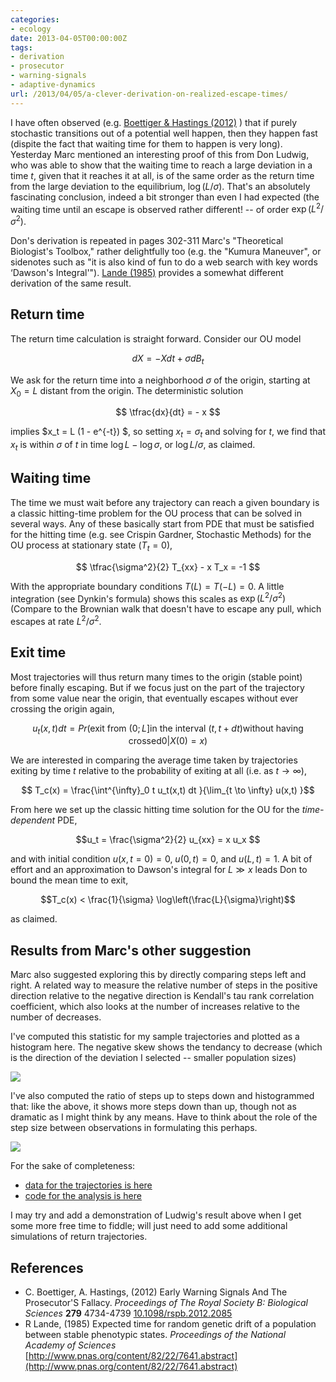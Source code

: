 ```yaml
---
categories:
- ecology
date: 2013-04-05T00:00:00Z
tags:
- derivation
- prosecutor
- warning-signals
- adaptive-dynamics
url: /2013/04/05/a-clever-derivation-on-realized-escape-times/
---
```


I have often observed (e.g. <span class="showtooltip" title="Boettiger C and Hastings A (2012). Early Warning Signals And The
Prosecutor'S Fallacy. _Proceedings of The Royal Society B:
Biological Sciences_, *279*, pp. 4734-4739. ISSN 0962-8452, 
http://dx.doi.org/10.1098/rspb.2012.2085."><a href="http://dx.doi.org/10.1098/rspb.2012.2085" rel="http://purl.org/spar/cito/citesAsEvidence" >Boettiger & Hastings (2012)</a></span> ) that if purely stochastic transitions out of a potential well happen, then they happen fast (dispite the fact that waiting time for them to happen is very long).  Yesterday Marc mentioned an interesting proof of this from Don Ludwig, who was able to show that the waiting time to reach a large deviation in a time $t$, given that it reaches it at all, is of the same order as the return time from the large deviation to the equilibrium, $\log(L/\sigma)$.  That's an absolutely fascinating conclusion, indeed a bit stronger than even I had expected (the waiting time until an escape is observed rather different! -- of order $\exp(L^2/\sigma^2)$.  


Don's derivation is repeated in pages 302-311 Marc's "Theoretical Biologist's Toolbox," rather delightfully too (e.g. the "Kumura Maneuver", or sidenotes such as "it is also kind of fun to do a web search with key words ‘Dawson's Integral'").  <span class="showtooltip" title="Lande R (1985). Expected time for random genetic drift of a
population between stable phenotypic states. 
http://www.pnas.org/content/82/22/7641.abstract [Online.
last-accessed: 2013-04-08 19:58:49]. 
http://www.pnas.org/content/82/22/7641.abstract."><a href="http://www.pnas.org/content/82/22/7641.abstract" rel="http://purl.org/spar/cito/citesForInformation" >Lande (1985)</a></span>  provides a somewhat different derivation of the same result.  


## Return time 

The return time calculation is straight forward.  Consider our OU model 

$$dX = - X dt + \sigma dB_t$$

We ask for the return time into a neighborhood $\sigma$ of the origin, starting at $X_0 = L$ distant from the origin.  The deterministic solution 

$$ \tfrac{dx}{dt} = - x $$

implies $x_t = L (1 - e^{-t}) $, so setting $x_t = \sigma_t$ and solving for $t$, we find that $x_t$ is within $\sigma$ of $t$ in time $\log{L} - \log{\sigma}$, or $\log{L/\sigma}$, as claimed.  

## Waiting time

The time we must wait before any trajectory can reach a given boundary is a classic hitting-time problem for the OU process that can be solved in several ways.  Any of these basically start from PDE that must be satisfied for the hitting time (e.g. see Crispin Gardner, Stochastic Methods) for the OU process at stationary state ($T_t = 0$),

$$ \tfrac{\sigma^2}{2} T_{xx} - x T_x = -1 $$

With the appropriate boundary conditions $T(L) = T(-L) = 0$.  A little integration (see Dynkin's formula) shows this scales as $\exp(L^2/\sigma^2)$ (Compare to the Brownian walk that doesn't have to escape any pull, which escapes at rate $L^2/\sigma^2$.  

## Exit time 

Most trajectories will thus return many times to the origin (stable point) before finally escaping.  But if we focus just on the part of the trajectory from some value near the origin, that eventually escapes without ever crossing the origin again, 

$$u_t(x,t) dt = Pr\left(\textrm{exit from }(0; L]\textrm{in the interval } (t, t + dt) \textrm{without having crossed} 0 | X(0) = x\right)$$

We are interested in comparing the average time taken by trajectories exiting by time $t$ relative to the probability of exiting at all (i.e. as $t \to \infty$),

$$ T_c(x) = \frac{\int^{\infty}_0 t u_t(x,t) dt }{\lim_{t \to \infty} u(x,t) }$$

From here we set up the classic hitting time solution for the OU for the _time-dependent_ PDE,

$$u_t = \frac{\sigma^2}{2} u_{xx} = x u_x $$

and with initial condition $u(x,t=0) = 0$, $u(0,t) = 0$, and $u(L, t) = 1$.  A bit of effort and an approximation to Dawson's integral for $L \gg x$ leads Don to bound the mean time to exit, 

$$T_c(x) < \frac{1}{\sigma} \log\left(\frac{L}{\sigma}\right)$$ 

as claimed. 

## Results from Marc's other suggestion

Marc also suggested exploring this by directly comparing steps left and right.  A related way to measure the relative number of steps in the positive direction relative to the negative direction is Kendall's tau rank correlation coefficient, which also looks at the number of increases relative to the number of decreases.

I've computed this statistic for my sample trajectories and plotted as a histogram here.  The negative skew shows the tendancy to decrease (which is the direction of the deviation I selected -- smaller population sizes)

![](http://farm9.staticflickr.com/8263/8621413072_3597b335fe_o.png)

I've also computed the ratio of steps up to steps down and histogrammed that: like the above, it shows more steps down than up, though not as dramatic as I might think by any means.  Have to think about the role of the step size between observations in formulating this perhaps. 

![](http://farm9.staticflickr.com/8113/8621413020_5d779e8b1f_o.png)

For the sake of completeness:

* [data for the trajectories is here](https://github.com/cboettig/earlywarning/blob/8418a20cabf24786b54acc51eb508e9dbf3d1b37/inst/examples/trajectories.csv)
* [code for the analysis is here](https://github.com/cboettig/earlywarning/blob/8418a20cabf24786b54acc51eb508e9dbf3d1b37/inst/examples/beer.md)


I may try and add a demonstration of Ludwig's result above when I get some more free time to fiddle; will just need to add some additional simulations of return trajectories.



## References


- C. Boettiger, A. Hastings,   (2012) Early Warning Signals And The Prosecutor'S Fallacy.  *Proceedings of The Royal Society B: Biological Sciences*  **279**  4734-4739  [10.1098/rspb.2012.2085](http://dx.doi.org/10.1098/rspb.2012.2085)
- R Lande,   (1985) Expected time for random genetic drift of a population between stable phenotypic states.  *Proceedings of the National Academy of Sciences*  [http://www.pnas.org/content/82/22/7641.abstract](http://www.pnas.org/content/82/22/7641.abstract)

